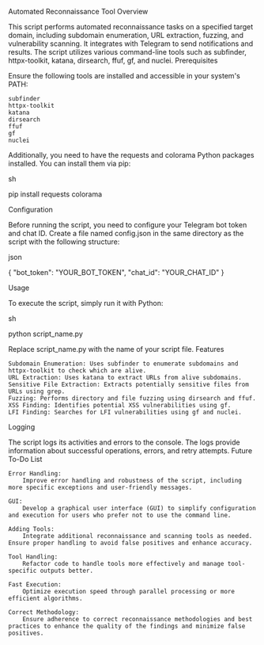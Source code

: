 Automated Reconnaissance Tool
Overview

This script performs automated reconnaissance tasks on a specified target domain, including subdomain enumeration, URL extraction, fuzzing, and vulnerability scanning. It integrates with Telegram to send notifications and results. The script utilizes various command-line tools such as subfinder, httpx-toolkit, katana, dirsearch, ffuf, gf, and nuclei.
Prerequisites

Ensure the following tools are installed and accessible in your system's PATH:

    subfinder
    httpx-toolkit
    katana
    dirsearch
    ffuf
    gf
    nuclei

Additionally, you need to have the requests and colorama Python packages installed. You can install them via pip:

sh

pip install requests colorama

Configuration

Before running the script, you need to configure your Telegram bot token and chat ID. Create a file named config.json in the same directory as the script with the following structure:

json

{
    "bot_token": "YOUR_BOT_TOKEN",
    "chat_id": "YOUR_CHAT_ID"
}

Usage

To execute the script, simply run it with Python:

sh

python script_name.py

Replace script_name.py with the name of your script file.
Features

    Subdomain Enumeration: Uses subfinder to enumerate subdomains and httpx-toolkit to check which are alive.
    URL Extraction: Uses katana to extract URLs from alive subdomains.
    Sensitive File Extraction: Extracts potentially sensitive files from URLs using grep.
    Fuzzing: Performs directory and file fuzzing using dirsearch and ffuf.
    XSS Finding: Identifies potential XSS vulnerabilities using gf.
    LFI Finding: Searches for LFI vulnerabilities using gf and nuclei.

Logging

The script logs its activities and errors to the console. The logs provide information about successful operations, errors, and retry attempts.
Future To-Do List

    Error Handling:
        Improve error handling and robustness of the script, including more specific exceptions and user-friendly messages.

    GUI:
        Develop a graphical user interface (GUI) to simplify configuration and execution for users who prefer not to use the command line.

    Adding Tools:
        Integrate additional reconnaissance and scanning tools as needed. Ensure proper handling to avoid false positives and enhance accuracy.

    Tool Handling:
        Refactor code to handle tools more effectively and manage tool-specific outputs better.

    Fast Execution:
        Optimize execution speed through parallel processing or more efficient algorithms.

    Correct Methodology:
        Ensure adherence to correct reconnaissance methodologies and best practices to enhance the quality of the findings and minimize false positives.
